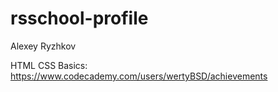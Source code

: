 # rsschool-profile
Alexey Ryzhkov

HTML CSS Basics: https://www.codecademy.com/users/wertyBSD/achievements
